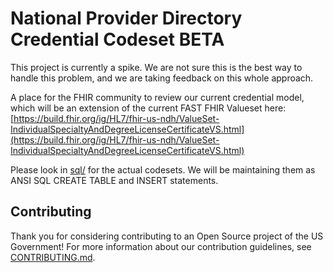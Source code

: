 # National Provider Directory Credential Codeset BETA 

This project is currently a spike. We are not sure this is the best way to handle this problem, and we are taking feedback on this whole approach. 

A place for the FHIR community to review our current credential model, which will be an extension of the current FAST FHIR Valueset here: 
[https://build.fhir.org/ig/HL7/fhir-us-ndh/ValueSet-IndividualSpecialtyAndDegreeLicenseCertificateVS.html](https://build.fhir.org/ig/HL7/fhir-us-ndh/ValueSet-IndividualSpecialtyAndDegreeLicenseCertificateVS.html)

Please look in [sql/](./sql) for the actual codesets. We will be maintaining them as ANSI SQL CREATE TABLE and INSERT statements.

## Contributing
Thank you for considering contributing to an Open Source project of the US Government! For more information about our contribution guidelines, see [CONTRIBUTING.md](CONTRIBUTING.md).

